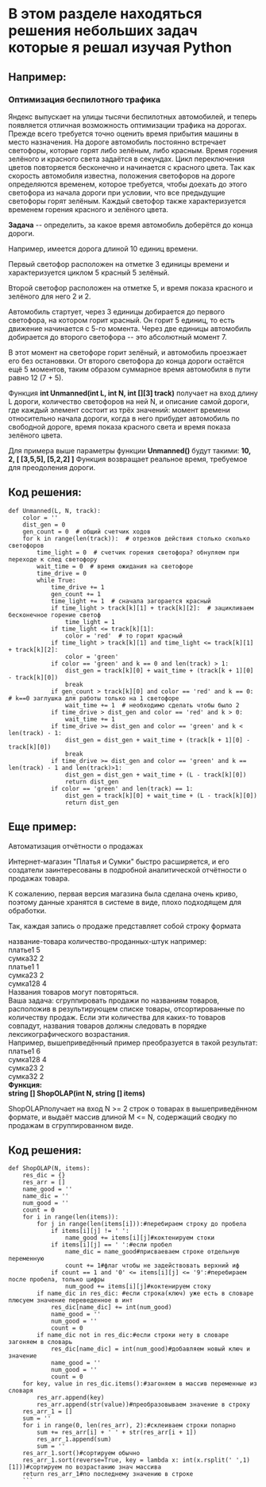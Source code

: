 # В этом разделе находяться решения небольших задач которые я решал изучая  Python
## Например:
### Оптимизация беспилотного трафика
Яндекс выпускает на улицы тысячи беспилотных автомобилей, и теперь появляется отличная возможность оптимизации трафика на дорогах.
Прежде всего требуется точно оценить время
прибытия машины в место назначения.
На дороге автомобиль постоянно встречает
светофоры, которые горят либо зелёным, либо
красным. Время горения зелёного и красного
света задаётся в секундах. Цикл переключения
цветов повторяется бесконечно и начинается с
красного цвета.
Так как скорость автомобиля известна,
положения светофоров на дороге определяются
временем, которое требуется, чтобы доехать до
этого светофора из начала дороги при условии,
что все предыдущие светофоры горят зелёным.
Каждый светофор также характеризуется
временем горения красного и зелёного цвета.

**Задача** -- определить, за какое время автомобиль
доберётся до конца дороги.

Например, имеется дорога длиной 10 единиц
времени.

Первый светофор расположен на
отметке 3 единицы времени и характеризуется
циклом 5 красный 5 зелёный. 

Второй светофор
расположен на отметке 5, и время показа
красного и зелёного для него 2 и 2.

Автомобиль стартует, через 3 единицы
добирается до первого светофора, на котором
горит красный. Он горит 5 единиц, то есть
движение начинается с 5-го момента.
Через две единицы автомобиль добирается до
второго светофора -- это абсолютный момент 7. 

В этот момент на светофоре горит зелёный, и
автомобиль проезжает его без остановвки. От
второго светофора до конца дороги остаётся ещё
5 моментов, таким образом суммарное время
автомобиля в пути равно 12 (7 + 5).

Функция
**int Unmanned(int L, int N, int [][3] track)**
получает на вход длину L дороги, количество
светофоров на ней N, и описание самой дороги,
где каждый элемент состоит из трёх значений:
момент времени относительно начала дороги,
когда в него прибудет автомобиль по свободной
дороге, время показа красного света и время
показа зелёного цвета.

Для примера выше параметры функции
**Unmanned()** будут такими: **10, 2, [ [3,5,5], [5,2,2] ]**
Функция возвращает реальное время, требуемое
для преодоления дороги.

## Код решения:
``` 
def Unmanned(L, N, track):    
    color = ''  
    dist_gen = 0    
    gen_count = 0  # общий счетчик ходов
    for k in range(len(track)):  # отрезков действия столько сколько светофоров
        time_light = 0  # счетчик горения светофора? обнуляем при переходе к след светофору
        wait_time = 0  # время ожидания на светофоре
        time_drive = 0
        while True:
            time_drive += 1
            gen_count += 1
            time_light += 1  # сначала загорается красный
            if time_light > track[k][1] + track[k][2]:  # зацикливаем бесконечное горение светоф
                time_light = 1
            if time_light <= track[k][1]:
                color = 'red'  # то горит красный
            if time_light > track[k][1] and time_light <= track[k][1] + track[k][2]:
                color = 'green'
            if color == 'green' and k == 0 and len(track) > 1:
                dist_gen = track[k][0] + wait_time + (track[k + 1][0] - track[k][0])
                break
            if gen_count > track[k][0] and color == 'red' and k == 0:  # k==0 заглушка для работы только на 1 светофоре
                wait_time += 1  # необходимо сделать чтобы было 2
            if time_drive > dist_gen and color == 'red' and k > 0:
                wait_time += 1
            if time_drive >= dist_gen and color == 'green' and k < len(track) - 1:
                dist_gen = dist_gen + wait_time + (track[k + 1][0] - track[k][0])
                break
            if time_drive >= dist_gen and color == 'green' and k == len(track) - 1 and len(track)>1:
                dist_gen = dist_gen + wait_time + (L - track[k][0])
                return dist_gen
            if color == 'green' and len(track) == 1:
                dist_gen = track[k][0] + wait_time + (L - track[k][0])
                return dist_gen
```
                
## Еще пример:
Автоматизация отчётности о
продажах

Интернет-магазин "Платья и Сумки" быстро расширяется, и
его создатели заинтересованы в подробной аналитической
отчётности о продажах товара. 

К сожалению, первая версия
магазина была сделана очень криво, поэтому данные
хранятся в системе в виде, плохо подходящем для
обработки. 

Так, каждая запись о продаже представляет
собой строку формата

название-товара количество-проданных-штук 
например:  
платье1 5   
сумка32 2   
платье1 1   
сумка23 2   
сумка128 4   
Названия товаров могут повторяться.  
Ваша задача: сгруппировать продажи по названиям
товаров, расположив в результирующем списке товары,
отсортированные по количеству продаж.   Если эти
количества для каких-то товаров совпадут, названия
товаров должны следовать в порядке лексикографического
возрастания.  
Например, вышеприведённый пример преобразуется в
такой результат:  
платье1 6   
сумка128 4   
сумка23 2   
сумка32 2   
**Функция:    
string [] ShopOLAP(int N, string [] items)**             
 
ShopOLAPполучает на вход N >= 2 строк о товарах в
вышеприведённом формате, и выдаёт массив длиной M <=
N, содержащий сводку по продажам в сгруппированном
виде.

## Код решения:
```
def ShopOLAP(N, items):
    res_dic = {}
    res_arr = []
    name_good = ''
    name_dic = ''
    num_good = ''
    count = 0
    for i in range(len(items)):
        for j in range(len(items[i])):#перебираем строку до пробела
            if items[i][j] != ' ':
                name_good += items[i][j]#коктенируем стоки
            if items[i][j] == ' ':#если пробел
                name_dic = name_good#присваеваем строке отдельную переменную
                count += 1#флаг чтобы не задействовать верхний иф
            if count == 1 and '0' <= items[i][j] <= '9':#перебираем после пробела, только цифры
                num_good += items[i][j]#коктенируем стоку
        if name_dic in res_dic: #если строка(ключ) уже есть в словаре плюсуем значение переведенное в инт
            res_dic[name_dic] += int(num_good)
            name_good = ''
            num_good = ''
            count = 0
        if name_dic not in res_dic:#если строки нету в словаре загоняем в словарь
            res_dic[name_dic] = int(num_good)#добавляем новый ключ и значение
            name_good = ''
            num_good = ''
            count = 0
    for key, value in res_dic.items():#загоняем в массив переменные из словаря
        res_arr.append(key)
        res_arr.append(str(value))#преобразовываем значение в строку
    res_arr_1 = []
    sum = ''
    for i in range(0, len(res_arr), 2):#склеиваем строки попарно
        sum += res_arr[i] + ' ' + str(res_arr[i + 1])
        res_arr_1.append(sum)
        sum = ''
    res_arr_1.sort()#сортируем обычно
    res_arr_1.sort(reverse=True, key = lambda x: int(x.rsplit(' ',1)[1]))#сортируем по возрастанию знач массива
    return res_arr_1#по последнему значению в строке
    ```
